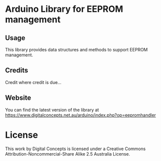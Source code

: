 # Arduino Library for EEPROM management

## Usage

This library provides data structures and methods to support EEPROM
management.

## Credits

Credit where credit is due...

## Website

You can find the latest version of the library at
https://www.digitalconcepts.net.au/arduino/index.php?op=eepromhandler

# License

This work by Digital Concepts is licensed under a Creative Commons
Attribution-Noncommercial-Share Alike 2.5 Australia License.